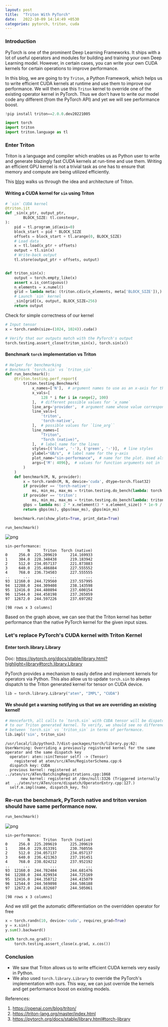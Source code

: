 ```yaml
---
layout: post
title:  "Triton With PyTorch"
date:   2022-10-09 14:14:49 +0530
categories: pytorch, triton, cuda
---
```


### Introduction

PyTorch is one of the prominent Deep Learning Frameworks. It ships with a lot of useful operators and modules for building and training your own Deep Learning model. However, in certain cases, you can write your own CUDA kernels for certain operations to improve performance. 

In this blog, we are going to try `Triton`, a Python Framework, which helps us to write efficient CUDA kernels at runtime and use them to improve our performance. We will then use this `Triton` kernel to override one of the existing operator kernel in PyTorch. Thus we don't have to write our model code any different (from the PyTorch API) and yet we will see performance boost.


```python
!pip install triton==2.0.0.dev20221005
```

```python
import torch
import triton
import triton.language as tl
```

### Enter Triton

Triton is a language and compiler which enables us as Python user to write and generate blazingly fast CUDA kernels at run-time and use them. Writing an efficient GPU kernel is not a trivial task as one has to ensure that memory and compute are being utilized efficiently.

This [blog](https://openai.com/blog/triton/) walks us through the idea and architecture of Triton.

#### Writing a CUDA kernel for `sin` using Triton


```python
# `sin` CUDA kernel
@triton.jit
def _sin(x_ptr, output_ptr,
        BLOCK_SIZE: tl.constexpr,
):
    pid = tl.program_id(axis=0)
    block_start = pid * BLOCK_SIZE
    offsets = block_start + tl.arange(0, BLOCK_SIZE)
    # Load data
    x = tl.load(x_ptr + offsets)
    output = tl.sin(x)
    # Write-back output
    tl.store(output_ptr + offsets, output)


def triton_sin(x):
    output = torch.empty_like(x)
    assert x.is_contiguous()
    n_elements = x.numel()
    grid = lambda meta: (triton.cdiv(n_elements, meta['BLOCK_SIZE']),)
    # Launch `sin` kernel
    _sin[grid](x, output, BLOCK_SIZE=256)
    return output
```

Check for simple correctness of our kernel


```python
# Input tensor
x = torch.randn(size=(1024, 1024)).cuda()

# Verify that our outputs match with the PyTorch's output
torch.testing.assert_close(triton_sin(x), torch.sin(x))
```

#### Benchmark `torch` implementation vs Triton


```python
# Helper for benchmarking
# Benchmark `torch.sin` vs `triton_sin`
def run_benchmark():
    @triton.testing.perf_report(
        triton.testing.Benchmark(
            x_names=['N'],  # argument names to use as an x-axis for the plot
            x_vals=[
                128 * i for i in range(2, 100)
            ],  # different possible values for `x_name`
            line_arg='provider',  # argument name whose value corresponds to a different line in the plot
            line_vals=[
                'triton',
                'torch-native',
            ],  # possible values for `line_arg``
            line_names=[
                "Triton",
                "Torch (native)",
            ],  # label name for the lines
            styles=[('blue', '-'), ('green', '-')],  # line styles
            ylabel="GB/s",  # label name for the y-axis
            plot_name="sin-performance",  # name for the plot. Used also as a file name for saving the plot.
            args={'M': 4096},  # values for function arguments not in `x_names` and `y_name`
        )
    )
    def benchmark(M, N, provider):
        x = torch.randn(M, N, device='cuda', dtype=torch.float32)
        if provider == 'torch-native':
            ms, min_ms, max_ms = triton.testing.do_bench(lambda: torch.sin(x))
        if provider == 'triton':
            ms, min_ms, max_ms = triton.testing.do_bench(lambda: triton_sin(x))
        gbps = lambda ms: 2 * x.nelement() * x.element_size() * 1e-9 / (ms * 1e-3)
        return gbps(ms), gbps(max_ms), gbps(min_ms)

    benchmark.run(show_plots=True, print_data=True)

```


```python
run_benchmark()
```


    
![png](/images/triton_with_torch_lib_files/triton_with_torch_lib_10_0.png)
    


    sin-performance:
              N      Triton  Torch (native)
    0     256.0  225.209619      214.169933
    1     384.0  228.348438      219.183942
    2     512.0  234.057137      221.873883
    3     640.0  235.486884      227.555552
    4     768.0  236.734503      227.555555
    ..      ...         ...             ...
    93  12160.0  244.729560      237.557995
    94  12288.0  244.309408      238.143598
    95  12416.0  244.480894      237.600154
    96  12544.0  244.458198      237.265059
    97  12672.0  244.597226      237.697202
    
    [98 rows x 3 columns]


Based on the graph above, we can see that the Triton kernel has better performance than the native PyTorch kernel for the given input sizes.

### Let's replace PyTorch's CUDA kernel with Triton Kernel

#### Enter torch.library.Library

Doc: https://pytorch.org/docs/stable/library.html?highlight=library#torch.library.Library

PyTorch provides a mechanism to easily define and implement kernels for operators via Python. This also allow us to update `torch.sin` to always dispatch to the Triton generated kernel for tensor on CUDA device.


```python
lib = torch.library.Library("aten", "IMPL", "CUDA")
```

#### We should get a warning notifying us that we are overriding an existing kernel!


```python
# Henceforth, all calls to `torch.sin` with CUDA tensor will be dispatched
# to our Triton generated kernel. To verify, we should see no difference
# between `torch.sin` vs `triton_sin` in terms of performance.
lib.impl('sin', triton_sin)
```

    /usr/local/lib/python3.7/dist-packages/torch/library.py:62: UserWarning: Overriding a previously registered kernel for the same operator and the same dispatch key
      operator: aten::sin(Tensor self) -> (Tensor)
        registered at aten/src/ATen/RegisterSchema.cpp:6
      dispatch key: CUDA
      previous kernel: registered at ../aten/src/ATen/BatchingRegistrations.cpp:1068
           new kernel: registered at /dev/null:3326 (Triggered internally at  ../aten/src/ATen/core/dispatch/OperatorEntry.cpp:127.)
      self.m.impl(name, dispatch_key, fn)


### Re-run the benchmark, PyTorch native and triton version should have same performance now.


```python
run_benchmark()
```


    
![png](/images/triton_with_torch_lib_files/triton_with_torch_lib_17_0.png)
    


    sin-performance:
              N      Triton  Torch (native)
    0     256.0  225.209619      225.209619
    1     384.0  229.013391      230.760556
    2     512.0  234.057137      234.057137
    3     640.0  236.421363      237.191451
    4     768.0  238.024212      237.952192
    ..      ...         ...             ...
    93  12160.0  244.782484      244.681476
    94  12288.0  244.829934      244.725169
    95  12416.0  244.358712      244.415079
    96  12544.0  244.569898      244.586188
    97  12672.0  244.832607      244.505061
    
    [98 rows x 3 columns]


And we still get the automatic differentiation on the overridden operator for free


```python
x = torch.randn(10, device='cuda', requires_grad=True)
y = x.sin()
y.sum().backward()

with torch.no_grad():
    torch.testing.assert_close(x.grad, x.cos())
```

### Conclusion

* We saw that Triton allows us to write efficient CUDA kernels very easily in Python. 
* We also used `torch.library.Library` to override the PyTorch's implementation with ours. This way, we can just override the kernels and get performance boost on existing models.

References:
1. https://openai.com/blog/triton/
2. https://triton-lang.org/master/index.html
3. https://pytorch.org/docs/stable/library.html#torch-library
